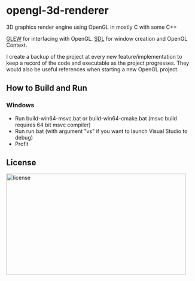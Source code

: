 # opengl-3d-renderer
3D graphics render engine using OpenGL in mostly C with some C++

[GLEW](http://glew.sourceforge.net/) for interfacing with OpenGL.
[SDL](https://www.libsdl.org/) for window creation and OpenGL Context. 

I create a backup of the project at every new feature/implementation to keep a record of the code and executable as the project progresses. They would also be useful references when starting a new OpenGL project.

## How to Build and Run
### Windows
- Run build-win64-msvc.bat or build-win64-cmake.bat (msvc build requires 64 bit msvc compiler)
- Run run.bat (with argument "vs" if you want to launch Visual Studio to debug)
- Profit

## License

<img src="https://i.imgur.com/V9VYXiR.png" alt="license" width="480" height="270">
